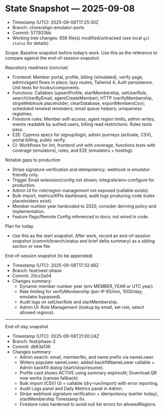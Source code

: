 # State Snapshot — 2025-09-08

- Timestamp (UTC): 2025-09-08T17:25:30Z
- Branch: chore/align-emulator-ports
- Commit: 577933bb
- Working tree changes: 656 file(s) modified/untracked (see local `git status` for details)

Scope: Baseline snapshot before today’s work. Use this as the reference to compare against the end-of-session snapshot.

Repository readiness (concise)
- Frontend: Member portal, profile, billing (simulated), verify page, admin/agent flows in place; lazy routes; Tailwind 4; Auth persistence. Unit tests for hooks/components.
- Functions: Callables (upsertProfile, startMembership, setUserRole, searchUserByEmail, agentCreateMember); HTTP (verifyMembership, stripeWebhook placeholder, clearDatabase, exportMembersCsv); scheduled renewal reminders; email queue helpers; uniqueness registries.
- Firestore rules: Member self-access, agent region limits, admin writes, events readable by authed users, billing read restrictions. Rules tests pass.
- E2E: Cypress specs for signup/login, admin journeys (activate, CSV), portal billing, public verify.
- CI: Workflows for lint, frontend unit with coverage, functions tests with coverage (emulators), rules, and E2E (emulators + hosting).

Notable gaps to production
- Stripe signature verification and idempotency; webhook is emulator-friendly only.
- Trigger Email extension/config not shown; integrate/env-configure for production.
- Admin UI for role/region management not exposed (callable exists).
- Bulk import, metrics/KPIs dashboard, audit logs producing code (rules placeholders exist).
- Member number year hardcoded to 2025; consider deriving policy and implementation.
- Feature flags/Remote Config referenced in docs; not wired in code.

Plan for today
- Use this as the start snapshot. After work, record an end-of-session snapshot (commit/branch/status and brief delta summary) as a sibling section or new file.

End-of-session snapshot (to be appended)
- Timestamp (UTC): 2025-09-08T17:32:48Z
- Branch: feat/next-phase
- Commit: 20cc2a04
- Changes summary:
  - Dynamic member number year (env MEMBER_YEAR or UTC year).
  - Rate limiting for verifyMembership (per-IP 60/min, 1000/day; emulator bypassed).
  - Audit logs on setUserRole and startMembership.
  - Admin UI: Role Management (lookup by email, set role, select allowed regions).

---

End-of-day snapshot
- Timestamp (UTC): 2025-09-08T21:00:24Z
- Branch: feat/phase-2
- Commit: db63a136
- Changes summary:
  - Admin search: email, memberNo, and name prefix via nameLower.
  - Writers populate nameLower; added backfillNameLower callable + Admin backfill dialog (start/stop/resume).
  - Profile card shows ACTIVE using summary expiresAt; Download QR now works (canvas fallback).
  - Bulk import (CSV) UI + callable (dry-run/import) with error reporting.
  - Audit Logs panel and Daily Metrics panel in Admin.
  - Stripe webhook signature verification + idempotency (earlier today), startMembership Timestamp fix.
  - Firestore rules hardened to avoid null list errors for allowedRegions.
